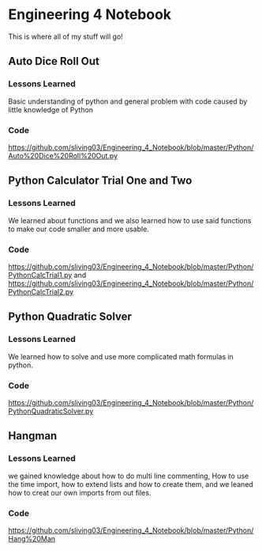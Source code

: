# Engineering 4 Notebook
This is where all of my stuff will go!
## Auto Dice Roll Out
### Lessons Learned
Basic understanding of python and general problem with code caused by little knowledge of Python
### Code
https://github.com/sliving03/Engineering_4_Notebook/blob/master/Python/Auto%20Dice%20Roll%20Out.py
## Python Calculator Trial One and Two
### Lessons Learned
We learned about functions and we also learned how to use said functions to make our code smaller and more usable.
### Code
https://github.com/sliving03/Engineering_4_Notebook/blob/master/Python/PythonCalcTrial1.py and https://github.com/sliving03/Engineering_4_Notebook/blob/master/Python/PythonCalcTrial2.py
## Python Quadratic Solver
### Lessons Learned
We learned how to solve and use more complicated math formulas in python.
### Code
https://github.com/sliving03/Engineering_4_Notebook/blob/master/Python/PythonQuadraticSolver.py
## Hangman
### Lessons Learned
we gained knowledge about how to do multi line commenting, How to use the time import, how to extend lists and how to create them, and we leaned how to creat our own imports from out files.
### Code
https://github.com/sliving03/Engineering_4_Notebook/blob/master/Python/Hang%20Man
